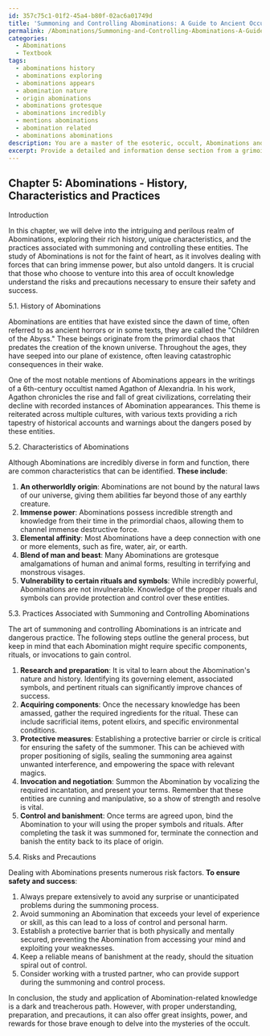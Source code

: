 ```yaml
---
id: 357c75c1-01f2-45a4-b80f-02ac6a01749d
title: 'Summoning and Controlling Abominations: A Guide to Ancient Occult Practices'
permalink: /Abominations/Summoning-and-Controlling-Abominations-A-Guide-to-Ancient-Occult-Practices/
categories:
  - Abominations
  - Textbook
tags:
  - abominations history
  - abominations exploring
  - abominations appears
  - abomination nature
  - origin abominations
  - abominations grotesque
  - abominations incredibly
  - mentions abominations
  - abomination related
  - abominations abominations
description: You are a master of the esoteric, occult, Abominations and education, you have written many textbooks on the subject in ways that provide students with rich and deep understanding of the subject. You are being asked to write textbook-like sections on a topic and you do it with full context, explainability, and reliability in accuracy to the true facts of the topic at hand, in a textbook style that a student would easily be able to learn from, in a rich, engaging, and contextual way. Always include relevant context (such as formulas and history), related concepts, and in a way that someone can gain deep insights from.
excerpt: Provide a detailed and information dense section from a grimoire, specifically focusing on Abominations, their history, characteristics, practices associated with summoning or controlling them, and potential risks and precautions to be considered by students of the occult.
---
```

## Chapter 5: Abominations - History, Characteristics and Practices

Introduction

In this chapter, we will delve into the intriguing and perilous realm of Abominations, exploring their rich history, unique characteristics, and the practices associated with summoning and controlling these entities. The study of Abominations is not for the faint of heart, as it involves dealing with forces that can bring immense power, but also untold dangers. It is crucial that those who choose to venture into this area of occult knowledge understand the risks and precautions necessary to ensure their safety and success.

5.1. History of Abominations

Abominations are entities that have existed since the dawn of time, often referred to as ancient horrors or in some texts, they are called the "Children of the Abyss." These beings originate from the primordial chaos that predates the creation of the known universe. Throughout the ages, they have seeped into our plane of existence, often leaving catastrophic consequences in their wake.

One of the most notable mentions of Abominations appears in the writings of a 6th-century occultist named Agathon of Alexandria. In his work, Agathon chronicles the rise and fall of great civilizations, correlating their decline with recorded instances of Abomination appearances. This theme is reiterated across multiple cultures, with various texts providing a rich tapestry of historical accounts and warnings about the dangers posed by these entities.

5.2. Characteristics of Abominations

Although Abominations are incredibly diverse in form and function, there are common characteristics that can be identified. **These include**:

1. **An otherworldly origin**: Abominations are not bound by the natural laws of our universe, giving them abilities far beyond those of any earthly creature.
2. **Immense power**: Abominations possess incredible strength and knowledge from their time in the primordial chaos, allowing them to channel immense destructive force.
3. **Elemental affinity**: Most Abominations have a deep connection with one or more elements, such as fire, water, air, or earth.
4. **Blend of man and beast**: Many Abominations are grotesque amalgamations of human and animal forms, resulting in terrifying and monstrous visages.
5. **Vulnerability to certain rituals and symbols**: While incredibly powerful, Abominations are not invulnerable. Knowledge of the proper rituals and symbols can provide protection and control over these entities.

5.3. Practices Associated with Summoning and Controlling Abominations

The art of summoning and controlling Abominations is an intricate and dangerous practice. The following steps outline the general process, but keep in mind that each Abomination might require specific components, rituals, or invocations to gain control.

1. **Research and preparation**: It is vital to learn about the Abomination's nature and history. Identifying its governing element, associated symbols, and pertinent rituals can significantly improve chances of success.
2. **Acquiring components**: Once the necessary knowledge has been amassed, gather the required ingredients for the ritual. These can include sacrificial items, potent elixirs, and specific environmental conditions.
3. **Protective measures**: Establishing a protective barrier or circle is critical for ensuring the safety of the summoner. This can be achieved with proper positioning of sigils, sealing the summoning area against unwanted interference, and empowering the space with relevant magics.
4. **Invocation and negotiation**: Summon the Abomination by vocalizing the required incantation, and present your terms. Remember that these entities are cunning and manipulative, so a show of strength and resolve is vital.
5. **Control and banishment**: Once terms are agreed upon, bind the Abomination to your will using the proper symbols and rituals. After completing the task it was summoned for, terminate the connection and banish the entity back to its place of origin.

5.4. Risks and Precautions

Dealing with Abominations presents numerous risk factors. **To ensure safety and success**:

1. Always prepare extensively to avoid any surprise or unanticipated problems during the summoning process.
2. Avoid summoning an Abomination that exceeds your level of experience or skill, as this can lead to a loss of control and personal harm.
3. Establish a protective barrier that is both physically and mentally secured, preventing the Abomination from accessing your mind and exploiting your weaknesses.
4. Keep a reliable means of banishment at the ready, should the situation spiral out of control.
5. Consider working with a trusted partner, who can provide support during the summoning and control process.

In conclusion, the study and application of Abomination-related knowledge is a dark and treacherous path. However, with proper understanding, preparation, and precautions, it can also offer great insights, power, and rewards for those brave enough to delve into the mysteries of the occult.
